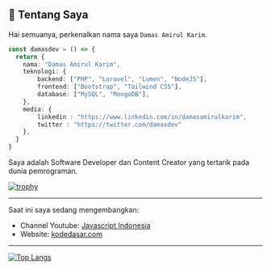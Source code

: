 ## 👋 Tentang Saya

Hai semuanya, perkenalkan nama saya `Damas Amirul Karim`.

```ts
const damasdev = () => {
  return {
    nama: "Damas Amirul Karim",
    teknologi: {
        backend: ["PHP", "Laravel", "Lumen", "NodeJS"],
        frontend: ["Bootstrap", "Tailwind CSS"],
        database: ["MySQL", "MongoDB"],
    },
    media: {
        linkedin : "https://www.linkedin.com/in/damasamirulkarim",
        twitter : "https://twitter.com/damasdev"
    },
  }
}
```

Saya adalah Software Developer dan Content Creator yang tertarik pada dunia pemrograman.

[![trophy](https://github-profile-trophy.vercel.app/?username=damasdev&theme=dracula&no-frame=true)](https://github.com/damasdev)

---

Saat ini saya sedang mengembangkan:
- Channel Youtube: [Javascript Indonesia](https://www.youtube.com/channel/UCoAyv7fY3qEElFvulEmRN0A/about)
- Website: [kodedasar.com](https://kodedasar.com)

---

[![Top Langs](https://github-readme-stats.vercel.app/api?username=damasdev&show_icons=true&theme=nightowl&locale=en)](https://github.com/damasdev)

<!---
[![Top Langs](https://github-readme-stats.vercel.app/api/top-langs/?username=damasdev&show_icons=true&locale=en&layout=compact&theme=nightowl)](https://github.com/damasdev)
-->
